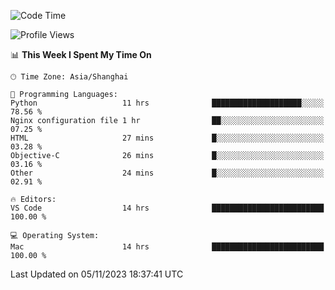<!--START_SECTION:waka-->
![Code Time](http://img.shields.io/badge/Code%20Time-224%20hrs%2020%20mins-blue)

![Profile Views](http://img.shields.io/badge/Profile%20Views-1-blue)

📊 **This Week I Spent My Time On** 

```text
🕑︎ Time Zone: Asia/Shanghai

💬 Programming Languages: 
Python                   11 hrs              ████████████████████░░░░░   78.56 % 
Nginx configuration file 1 hr                ██░░░░░░░░░░░░░░░░░░░░░░░   07.25 % 
HTML                     27 mins             █░░░░░░░░░░░░░░░░░░░░░░░░   03.28 % 
Objective-C              26 mins             █░░░░░░░░░░░░░░░░░░░░░░░░   03.16 % 
Other                    24 mins             █░░░░░░░░░░░░░░░░░░░░░░░░   02.91 % 

🔥 Editors: 
VS Code                  14 hrs              █████████████████████████   100.00 % 

💻 Operating System: 
Mac                      14 hrs              █████████████████████████   100.00 % 
```


 Last Updated on 05/11/2023 18:37:41 UTC
<!--END_SECTION:waka-->
